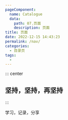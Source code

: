 ```yaml
---
pageComponent:
  name: Catalogue
  data:
    path: 07.页面
    description: 页面
title: 页面
date: 2022-12-15 14:43:23
permalink: /nav/
categories:
  - 目录页
tags:
  - 
---
```


::: center

## 坚持，坚持，再坚持

:::

学习，记录，分享
